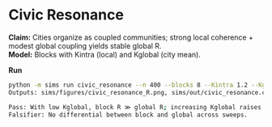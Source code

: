 # Civic Resonance

**Claim:** Cities organize as coupled communities; strong local coherence + modest global coupling yields stable global R.  
**Model:** Blocks with Kintra (local) and Kglobal (city mean).

**Run**
```bash
python -m sims run civic_resonance --n 400 --blocks 8 --Kintra 1.2 --Kglobal 0.4
Outputs: sims/figures/civic_resonance_R.png, sims/out/civic_resonance.csv

Pass: With low Kglobal, block R ≫ global R; increasing Kglobal raises global R while preserving block R.
Falsifier: No differential between block and global across sweeps.
